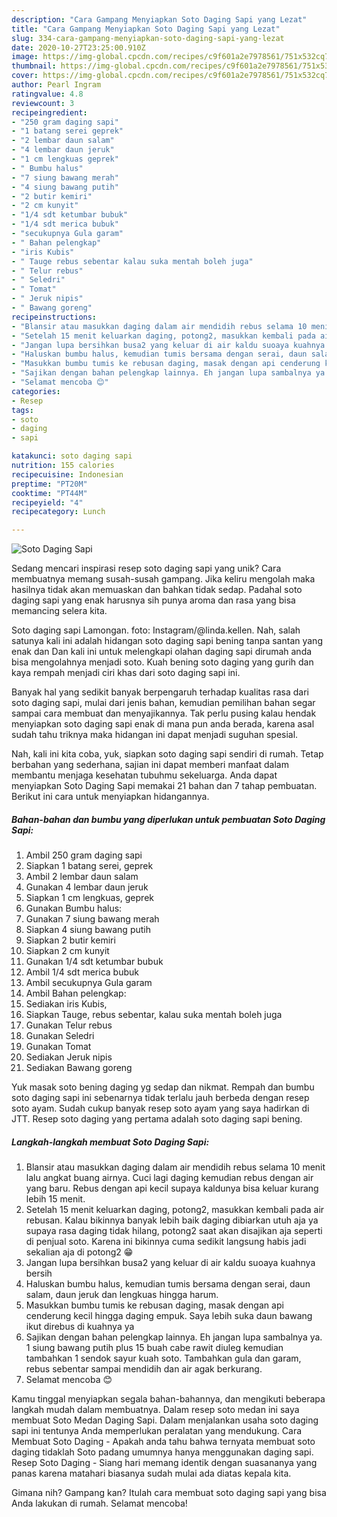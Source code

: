```yaml
---
description: "Cara Gampang Menyiapkan Soto Daging Sapi yang Lezat"
title: "Cara Gampang Menyiapkan Soto Daging Sapi yang Lezat"
slug: 334-cara-gampang-menyiapkan-soto-daging-sapi-yang-lezat
date: 2020-10-27T23:25:00.910Z
image: https://img-global.cpcdn.com/recipes/c9f601a2e7978561/751x532cq70/soto-daging-sapi-foto-resep-utama.jpg
thumbnail: https://img-global.cpcdn.com/recipes/c9f601a2e7978561/751x532cq70/soto-daging-sapi-foto-resep-utama.jpg
cover: https://img-global.cpcdn.com/recipes/c9f601a2e7978561/751x532cq70/soto-daging-sapi-foto-resep-utama.jpg
author: Pearl Ingram
ratingvalue: 4.8
reviewcount: 3
recipeingredient:
- "250 gram daging sapi"
- "1 batang serei geprek"
- "2 lembar daun salam"
- "4 lembar daun jeruk"
- "1 cm lengkuas geprek"
- " Bumbu halus"
- "7 siung bawang merah"
- "4 siung bawang putih"
- "2 butir kemiri"
- "2 cm kunyit"
- "1/4 sdt ketumbar bubuk"
- "1/4 sdt merica bubuk"
- "secukupnya Gula garam"
- " Bahan pelengkap"
- "iris Kubis"
- " Tauge rebus sebentar kalau suka mentah boleh juga"
- " Telur rebus"
- " Seledri"
- " Tomat"
- " Jeruk nipis"
- " Bawang goreng"
recipeinstructions:
- "Blansir atau masukkan daging dalam air mendidih rebus selama 10 menit lalu angkat buang airnya. Cuci lagi daging kemudian rebus dengan air yang baru. Rebus dengan api kecil supaya kaldunya bisa keluar kurang lebih 15 menit."
- "Setelah 15 menit keluarkan daging, potong2, masukkan kembali pada air rebusan. Kalau bikinnya banyak lebih baik daging dibiarkan utuh aja ya supaya rasa daging tidak hilang, potong2 saat akan disajikan aja seperti di penjual soto. Karena ini bikinnya cuma sedikit langsung habis jadi sekalian aja di potong2 😁"
- "Jangan lupa bersihkan busa2 yang keluar di air kaldu suoaya kuahnya bersih"
- "Haluskan bumbu halus, kemudian tumis bersama dengan serai, daun salam, daun jeruk dan lengkuas hingga harum."
- "Masukkan bumbu tumis ke rebusan daging, masak dengan api cenderung kecil hingga daging empuk. Saya lebih suka daun bawang ikut direbus di kuahnya ya"
- "Sajikan dengan bahan pelengkap lainnya. Eh jangan lupa sambalnya ya. 1 siung bawang putih plus 15 buah cabe rawit diuleg kemudian tambahkan 1 sendok sayur kuah soto. Tambahkan gula dan garam, rebus sebentar sampai mendidih dan air agak berkurang."
- "Selamat mencoba 😊"
categories:
- Resep
tags:
- soto
- daging
- sapi

katakunci: soto daging sapi 
nutrition: 155 calories
recipecuisine: Indonesian
preptime: "PT20M"
cooktime: "PT44M"
recipeyield: "4"
recipecategory: Lunch

---
```



![Soto Daging Sapi](https://img-global.cpcdn.com/recipes/c9f601a2e7978561/751x532cq70/soto-daging-sapi-foto-resep-utama.jpg)

Sedang mencari inspirasi resep soto daging sapi yang unik? Cara membuatnya memang susah-susah gampang. Jika keliru mengolah maka hasilnya tidak akan memuaskan dan bahkan tidak sedap. Padahal soto daging sapi yang enak harusnya sih punya aroma dan rasa yang bisa memancing selera kita.

Soto daging sapi Lamongan. foto: Instagram/@linda.kellen. Nah, salah satunya kali ini adalah hidangan soto daging sapi bening tanpa santan yang enak dan Dan kali ini untuk melengkapi olahan daging sapi dirumah anda bisa mengolahnya menjadi soto. Kuah bening soto daging yang gurih dan kaya rempah menjadi ciri khas dari soto daging sapi ini.

Banyak hal yang sedikit banyak berpengaruh terhadap kualitas rasa dari soto daging sapi, mulai dari jenis bahan, kemudian pemilihan bahan segar sampai cara membuat dan menyajikannya. Tak perlu pusing kalau hendak menyiapkan soto daging sapi enak di mana pun anda berada, karena asal sudah tahu triknya maka hidangan ini dapat menjadi suguhan spesial.


Nah, kali ini kita coba, yuk, siapkan soto daging sapi sendiri di rumah. Tetap berbahan yang sederhana, sajian ini dapat memberi manfaat dalam membantu menjaga kesehatan tubuhmu sekeluarga. Anda dapat menyiapkan Soto Daging Sapi memakai 21 bahan dan 7 tahap pembuatan. Berikut ini cara untuk menyiapkan hidangannya.

<!--inarticleads1-->

##### Bahan-bahan dan bumbu yang diperlukan untuk pembuatan Soto Daging Sapi:

1. Ambil 250 gram daging sapi
1. Siapkan 1 batang serei, geprek
1. Ambil 2 lembar daun salam
1. Gunakan 4 lembar daun jeruk
1. Siapkan 1 cm lengkuas, geprek
1. Gunakan  Bumbu halus:
1. Gunakan 7 siung bawang merah
1. Siapkan 4 siung bawang putih
1. Siapkan 2 butir kemiri
1. Siapkan 2 cm kunyit
1. Gunakan 1/4 sdt ketumbar bubuk
1. Ambil 1/4 sdt merica bubuk
1. Ambil secukupnya Gula garam
1. Ambil  Bahan pelengkap:
1. Sediakan iris Kubis,
1. Siapkan  Tauge, rebus sebentar, kalau suka mentah boleh juga
1. Gunakan  Telur rebus
1. Gunakan  Seledri
1. Gunakan  Tomat
1. Sediakan  Jeruk nipis
1. Sediakan  Bawang goreng


Yuk masak soto bening daging yg sedap dan nikmat. Rempah dan bumbu soto daging sapi ini sebenarnya tidak terlalu jauh berbeda dengan resep soto ayam. Sudah cukup banyak resep soto ayam yang saya hadirkan di JTT. Resep soto daging yang pertama adalah soto daging sapi bening. 

<!--inarticleads2-->

##### Langkah-langkah membuat Soto Daging Sapi:

1. Blansir atau masukkan daging dalam air mendidih rebus selama 10 menit lalu angkat buang airnya. Cuci lagi daging kemudian rebus dengan air yang baru. Rebus dengan api kecil supaya kaldunya bisa keluar kurang lebih 15 menit.
1. Setelah 15 menit keluarkan daging, potong2, masukkan kembali pada air rebusan. Kalau bikinnya banyak lebih baik daging dibiarkan utuh aja ya supaya rasa daging tidak hilang, potong2 saat akan disajikan aja seperti di penjual soto. Karena ini bikinnya cuma sedikit langsung habis jadi sekalian aja di potong2 😁
1. Jangan lupa bersihkan busa2 yang keluar di air kaldu suoaya kuahnya bersih
1. Haluskan bumbu halus, kemudian tumis bersama dengan serai, daun salam, daun jeruk dan lengkuas hingga harum.
1. Masukkan bumbu tumis ke rebusan daging, masak dengan api cenderung kecil hingga daging empuk. Saya lebih suka daun bawang ikut direbus di kuahnya ya
1. Sajikan dengan bahan pelengkap lainnya. Eh jangan lupa sambalnya ya. 1 siung bawang putih plus 15 buah cabe rawit diuleg kemudian tambahkan 1 sendok sayur kuah soto. Tambahkan gula dan garam, rebus sebentar sampai mendidih dan air agak berkurang.
1. Selamat mencoba 😊


Kamu tinggal menyiapkan segala bahan-bahannya, dan mengikuti beberapa langkah mudah dalam membuatnya. Dalam resep soto medan ini saya membuat Soto Medan Daging Sapi. Dalam menjalankan usaha soto daging sapi ini tentunya Anda memperlukan peralatan yang mendukung. Cara Membuat Soto Daging - Apakah anda tahu bahwa ternyata membuat soto daging tidaklah Soto padang umumnya hanya menggunakan daging sapi. Resep Soto Daging - Siang hari memang identik dengan suasananya yang panas karena matahari biasanya sudah mulai ada diatas kepala kita. 

Gimana nih? Gampang kan? Itulah cara membuat soto daging sapi yang bisa Anda lakukan di rumah. Selamat mencoba!
